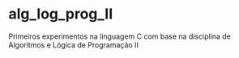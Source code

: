 # alg_log_prog_II
Primeiros experimentos na linguagem C com base na disciplina de Algoritmos e Lógica de Programação II
